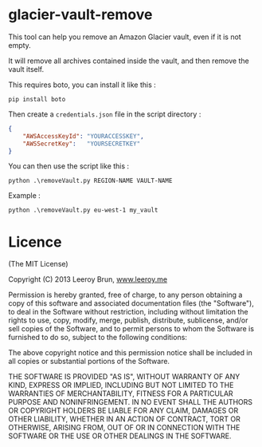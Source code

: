 glacier-vault-remove
======================

This tool can help you remove an Amazon Glacier vault, even if it is not empty.

It will remove all archives contained inside the vault, and then remove the vault itself.

This requires boto, you can install it like this :

```shell
pip install boto
```

Then create a `credentials.json` file in the script directory :

```json
{
	"AWSAccessKeyId": "YOURACCESSKEY",
	"AWSSecretKey":   "YOURSECRETKEY"
}
```

You can then use the script like this :

```shell
python .\removeVault.py REGION-NAME VAULT-NAME
```

Example :

```shell
python .\removeVault.py eu-west-1 my_vault
```

Licence
======================
(The MIT License)

Copyright (C) 2013 Leeroy Brun, www.leeroy.me

Permission is hereby granted, free of charge, to any person obtaining a copy of this software and associated documentation files (the "Software"), to deal in the Software without restriction, including without limitation the rights to use, copy, modify, merge, publish, distribute, sublicense, and/or sell copies of the Software, and to permit persons to whom the Software is furnished to do so, subject to the following conditions:

The above copyright notice and this permission notice shall be included in all copies or substantial portions of the Software.

THE SOFTWARE IS PROVIDED "AS IS", WITHOUT WARRANTY OF ANY KIND, EXPRESS OR IMPLIED, INCLUDING BUT NOT LIMITED TO THE WARRANTIES OF MERCHANTABILITY, FITNESS FOR A PARTICULAR PURPOSE AND NONINFRINGEMENT. IN NO EVENT SHALL THE AUTHORS OR COPYRIGHT HOLDERS BE LIABLE FOR ANY CLAIM, DAMAGES OR OTHER LIABILITY, WHETHER IN AN ACTION OF CONTRACT, TORT OR OTHERWISE, ARISING FROM, OUT OF OR IN CONNECTION WITH THE SOFTWARE OR THE USE OR OTHER DEALINGS IN THE SOFTWARE.
